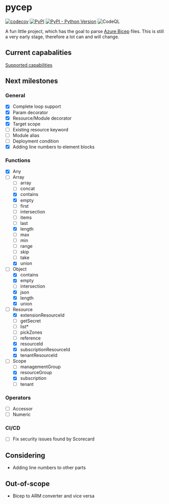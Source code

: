 # pycep

[![codecov](https://codecov.io/gh/gruebel/pycep/branch/master/graph/badge.svg?token=49WHVYGE1D)](https://codecov.io/gh/gruebel/pycep)
[![PyPI](https://img.shields.io/pypi/v/pycep-parser)](https://pypi.org/project/pycep-parser/)
[![PyPI - Python Version](https://img.shields.io/pypi/pyversions/pycep-parser)](https://github.com/gruebel/pycep)
![CodeQL](https://github.com/gruebel/pycep/workflows/CodeQL/badge.svg)

A fun little project, which has the goal to parse
[Azure Bicep](https://github.com/Azure/bicep) files.
This is still a very early stage, therefore a lot can and will change.

## Current capabalities

[Supported capabilities](docs/capabilities.md)

## Next milestones

### General
- [x] Complete loop support
- [x] Param decorator
- [x] Resource/Module decorator
- [x] Target scope
- [ ] Existing resource keyword
- [ ] Module alias
- [ ] Deployment condition
- [x] Adding line numbers to element blocks

### Functions
- [x] Any
- [ ] Array
  - [ ] array
  - [ ] concat
  - [x] contains
  - [x] empty
  - [ ] first
  - [ ] intersection
  - [ ] items
  - [ ] last
  - [x] length
  - [ ] max
  - [ ] min
  - [ ] range
  - [ ] skip
  - [ ] take
  - [x] union
- [ ] Object
  - [x] contains
  - [x] empty
  - [ ] intersection
  - [x] json
  - [x] length
  - [x] union
- [ ] Resource
  - [x] extensionResourceId
  - [ ] getSecret
  - [ ] list*
  - [ ] pickZones
  - [ ] reference
  - [x] resourceId
  - [x] subscriptionResourceId
  - [x] tenantResourceId
- [ ] Scope
  - [ ] managementGroup
  - [x] resourceGroup
  - [x] subscription
  - [ ] tenant

### Operators
- [ ] Accessor
- [ ] Numeric

### CI/CD
- [ ] Fix security issues found by Scorecard

## Considering
- Adding line numbers to other parts

## Out-of-scope
- Bicep to ARM converter and vice versa
